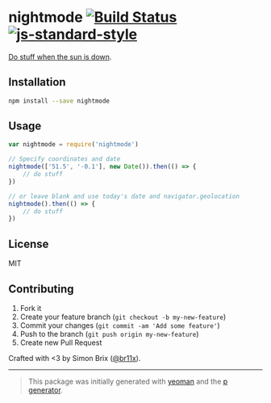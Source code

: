 # nightmode [![Build Status](https://secure.travis-ci.org/Briix/nightmode.svg?branch=master)](https://travis-ci.org/Briix/nightmode) [![js-standard-style](https://img.shields.io/badge/code%20style-standard-brightgreen.svg?style=flat)](https://github.com/feross/standard)

[Do stuff when the sun is down](http://simonbrix.dk/2016/07/15/nightmode-for-the-web.html).

## Installation

```bash
npm install --save nightmode
```

## Usage

```javascript
var nightmode = require('nightmode')

// Specify coordinates and date
nightmode(['51.5', '-0.1'], new Date()).then(() => {
    // do stuff
})

// or leave blank and use today's date and navigator.geolocation
nightmode().then(() => {
    // do stuff
})
```

## License

MIT

## Contributing

1. Fork it
2. Create your feature branch (`git checkout -b my-new-feature`)
3. Commit your changes (`git commit -am 'Add some feature'`)
4. Push to the branch (`git push origin my-new-feature`)
5. Create new Pull Request

Crafted with <3 by Simon Brix ([@br11x](https://twitter.com/br11x)).

***

> This package was initially generated with [yeoman](http://yeoman.io) and the [p generator](https://github.com/johnotander/generator-p.git).
